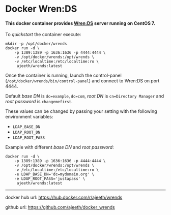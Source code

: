 # Docker Wren:DS

#### This docker container provides [Wren:DS](https://github.com/WrenSecurity/wrends) server running on CentOS 7.
To *quickstart* the container execute:

```
mkdir -p /opt/docker/wrends
docker run -d \
	-p 1389:1389 -p 1636:1636 -p 4444:4444 \
	-v /opt/docker/wrends:/opt/wrends \
	-v /etc/localtime:/etc/localtime:ro \ 
	 ajeeth/wrends:latest
```

Once the container is running, launch the control-panel (`/opt/docker/wrends/bin/control-panel`) and connect to Wren:DS on port 4444. 

Default *base DN* is `dc=example,dc=com`, *root DN* is `cn=Directory Manager` and *root password* is `changemefirst`.

These  values can be changed by passing your setting with the following environment variables:
- `LDAP_BASE_DN`
- `LDAP_ROOT_DN`
- `LDAP_ROOT_PASS`

Example with different _base DN_ and _root password_:
```
docker run -d \ 
	-p 1389:1389 -p 1636:1636 -p 4444:4444 \ 
	-v /opt/docker/wrends:/opt/wrends \ 
	-v /etc/localtime:/etc/localtime:ro \ 
	-e LDAP_BASE_DN='dc=mydomain.org' \ 
	-e LDAP_ROOT_PASS='justapass' \
	 ajeeth/wrends:latest
```

---

docker hub url: https://hub.docker.com/r/ajeeth/wrends

github url: https://github.com/ajeeth/docker_wrends
